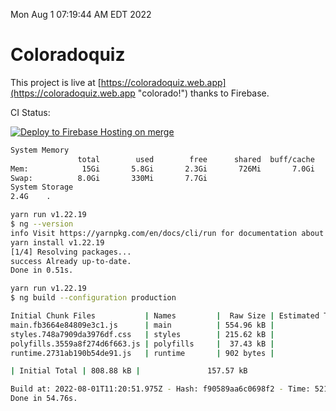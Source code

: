 Mon Aug  1 07:19:44 AM EDT 2022

# Coloradoquiz


This project is live at [https://coloradoquiz.web.app](https://coloradoquiz.web.app "colorado!") thanks to Firebase.

CI Status: 

[![Deploy to Firebase Hosting on merge](https://github.com/teamkushal/coloradoquiz/actions/workflows/firebase-hosting-merge.yml/badge.svg)](https://github.com/teamkushal/coloradoquiz/actions/workflows/firebase-hosting-merge.yml)

```bash
System Memory
               total        used        free      shared  buff/cache   available
Mem:            15Gi       5.8Gi       2.3Gi       726Mi       7.0Gi       8.3Gi
Swap:          8.0Gi       330Mi       7.7Gi
System Storage
2.4G	.
```
```bash
yarn run v1.22.19
$ ng --version
info Visit https://yarnpkg.com/en/docs/cli/run for documentation about this command.
yarn install v1.22.19
[1/4] Resolving packages...
success Already up-to-date.
Done in 0.51s.
```
```bash
yarn run v1.22.19
$ ng build --configuration production

Initial Chunk Files           | Names         |  Raw Size | Estimated Transfer Size
main.fb3664e84809e3c1.js      | main          | 554.96 kB |               132.33 kB
styles.748a7909da3976df.css   | styles        | 215.62 kB |                12.77 kB
polyfills.3559a8f274d6f663.js | polyfills     |  37.43 kB |                11.96 kB
runtime.2731ab190b54de91.js   | runtime       | 902 bytes |               517 bytes

| Initial Total | 808.88 kB |               157.57 kB

Build at: 2022-08-01T11:20:51.975Z - Hash: f90589aa6c0698f2 - Time: 52195ms
Done in 54.76s.
```
